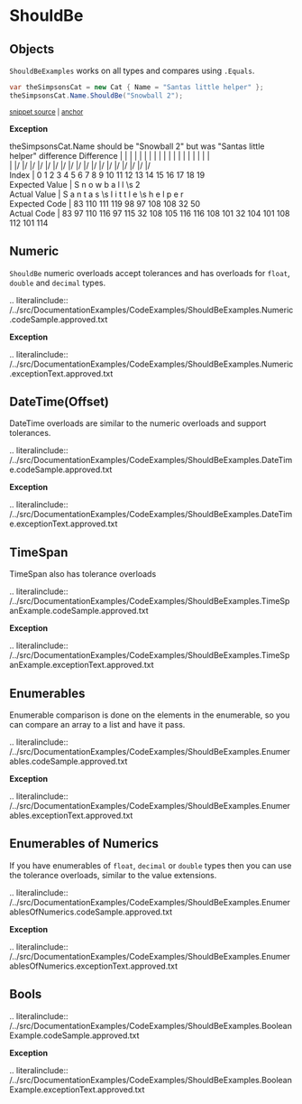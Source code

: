 # ShouldBe


## Objects

``ShouldBeExamples`` works on all types and compares using ``.Equals``.

<!-- snippet: ShouldBeObjects -->
<a id='snippet-shouldbeobjects'></a>
```cs
var theSimpsonsCat = new Cat { Name = "Santas little helper" };
theSimpsonsCat.Name.ShouldBe("Snowball 2");
```
<sup><a href='/src/DocumentationExamples/ShouldBeExamples.cs#L26-L31' title='File snippet `shouldbeobjects` was extracted from'>snippet source</a> | <a href='#snippet-shouldbeobjects' title='Navigate to start of snippet `shouldbeobjects`'>anchor</a></sup>
<!-- endSnippet -->

**Exception**

theSimpsonsCat.Name <!-- include: ShouldBeExamples.Objects.exceptionText.approved.txt. path:  -->
    should be
"Snowball 2"
    but was
"Santas little helper"
    difference
Difference     |       |    |    |    |    |    |         |    |    |    |    |    |    |    |    |    |    |    |   
               |      \|/  \|/  \|/  \|/  \|/  \|/       \|/  \|/  \|/  \|/  \|/  \|/  \|/  \|/  \|/  \|/  \|/  \|/  
Index          | 0    1    2    3    4    5    6    7    8    9    10   11   12   13   14   15   16   17   18   19   
Expected Value | S    n    o    w    b    a    l    l    \s   2                                                      
Actual Value   | S    a    n    t    a    s    \s   l    i    t    t    l    e    \s   h    e    l    p    e    r    
Expected Code  | 83   110  111  119  98   97   108  108  32   50                                                     
Actual Code    | 83   97   110  116  97   115  32   108  105  116  116  108  101  32   104  101  108  112  101  114   <!-- endInclude -->


## Numeric

``ShouldBe`` numeric overloads accept tolerances and has overloads for ``float``, ``double`` and ``decimal`` types.

.. literalinclude:: /../src/DocumentationExamples/CodeExamples/ShouldBeExamples.Numeric.codeSample.approved.txt

**Exception**

.. literalinclude:: /../src/DocumentationExamples/CodeExamples/ShouldBeExamples.Numeric.exceptionText.approved.txt


## DateTime(Offset)

DateTime overloads are similar to the numeric overloads and support tolerances.

.. literalinclude:: /../src/DocumentationExamples/CodeExamples/ShouldBeExamples.DateTime.codeSample.approved.txt

**Exception**

.. literalinclude:: /../src/DocumentationExamples/CodeExamples/ShouldBeExamples.DateTime.exceptionText.approved.txt


## TimeSpan

TimeSpan also has tolerance overloads

.. literalinclude:: /../src/DocumentationExamples/CodeExamples/ShouldBeExamples.TimeSpanExample.codeSample.approved.txt

**Exception**

.. literalinclude:: /../src/DocumentationExamples/CodeExamples/ShouldBeExamples.TimeSpanExample.exceptionText.approved.txt


## Enumerables

Enumerable comparison is done on the elements in the enumerable, so you can compare an array to a list and have it pass.

.. literalinclude:: /../src/DocumentationExamples/CodeExamples/ShouldBeExamples.Enumerables.codeSample.approved.txt

**Exception**

.. literalinclude:: /../src/DocumentationExamples/CodeExamples/ShouldBeExamples.Enumerables.exceptionText.approved.txt


## Enumerables of Numerics

If you have enumerables of ``float``, ``decimal`` or ``double`` types then you can use the tolerance overloads, similar to the value extensions.

.. literalinclude:: /../src/DocumentationExamples/CodeExamples/ShouldBeExamples.EnumerablesOfNumerics.codeSample.approved.txt

**Exception**

.. literalinclude:: /../src/DocumentationExamples/CodeExamples/ShouldBeExamples.EnumerablesOfNumerics.exceptionText.approved.txt


## Bools

.. literalinclude:: /../src/DocumentationExamples/CodeExamples/ShouldBeExamples.BooleanExample.codeSample.approved.txt

**Exception**

.. literalinclude:: /../src/DocumentationExamples/CodeExamples/ShouldBeExamples.BooleanExample.exceptionText.approved.txt
